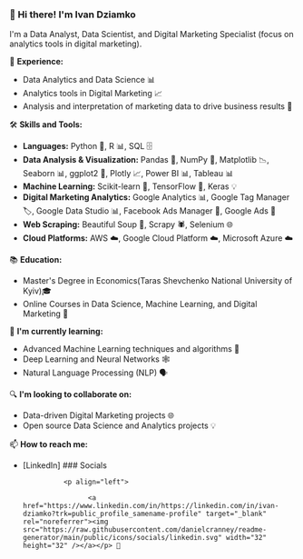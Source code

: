 ### 👋 Hi there! I'm Ivan Dziamko

I'm a Data Analyst, Data Scientist, and Digital Marketing Specialist (focus on analytics tools in digital marketing).

💼 **Experience:**

- Data Analytics and Data Science 📊
- Analytics tools in Digital Marketing 📈
- Analysis and interpretation of marketing data to drive business results 🚀

🛠️ **Skills and Tools:**

- **Languages:** Python 🐍, R 📊, SQL 🗄️
- **Data Analysis & Visualization:** Pandas 🐼, NumPy 🔢, Matplotlib 📉, Seaborn 📊, ggplot2 🌈, Plotly 📈, Power BI 📊, Tableau 📊
- **Machine Learning:** Scikit-learn 🤖, TensorFlow 🧠, Keras 💡
- **Digital Marketing Analytics:** Google Analytics 📊, Google Tag Manager 🏷️, Google Data Studio 📊, Facebook Ads Manager 📘, Google Ads 🎯
- **Web Scraping:** Beautiful Soup 🍲, Scrapy 🕷️, Selenium 🌐
- **Cloud Platforms:** AWS ☁️, Google Cloud Platform ☁️, Microsoft Azure ☁️

📚 **Education:**

- Master's Degree in Economics(Taras Shevchenko National University of Kyiv)🎓
- Online Courses in Data Science, Machine Learning, and Digital Marketing 🏅

🌱 **I'm currently learning:**

- Advanced Machine Learning techniques and algorithms 🧠
- Deep Learning and Neural Networks 🕸️
- Natural Language Processing (NLP) 🗣️

🔍 **I'm looking to collaborate on:**

- Data-driven Digital Marketing projects 🌐
- Open source Data Science and Analytics projects 💡

📫 **How to reach me:**

- [LinkedIn]
                  ### Socials
                  
                  
                <p align="left">
                          
                      <a href="https://www.linkedin.com/in/https://linkedin.com/in/ivan-dziamko?trk=public_profile_samename-profile" target="_blank" rel="noreferrer"><img src="https://raw.githubusercontent.com/danielcranney/readme-generator/main/public/icons/socials/linkedin.svg" width="32" height="32" /></a></p> 💼

